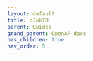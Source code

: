 ```yaml
---
layout: default
title: oJobIO
parent: Guides
grand_parent: OpenAF docs
has_children: true
nav_order: 5
---
```






